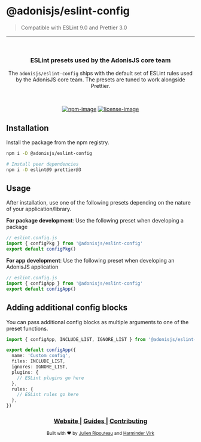 # @adonisjs/eslint-config

> Compatible with ESLint 9.0 and Prettier 3.0

<hr>
<br />

<div align="center">
  <h3>ESLint presets used by the AdonisJS core team</h3>
  <p>The <code>adonisjs/eslint-config</code> ships with the default set of ESLint rules used by the AdonisJS core team. The presets are tuned to work alongside Prettier.</p>
</div>

<br />

<div align="center">

[![npm-image]][npm-url] [![license-image]][license-url]

</div>

## Installation

Install the package from the npm registry.

```sh
npm i -D @adonisjs/eslint-config

# Install peer dependencies
npm i -D eslint@9 prettier@3
```

## Usage

After installation, use one of the following presets depending on the nature of your application/library.

**For package development**: Use the following preset when developing a package

```ts
// eslint.config.js
import { configPkg } from '@adonisjs/eslint-config'
export default configPkg()
```

**For app development**: Use the following preset when developing an AdonisJS application

```ts
// eslint.config.js
import { configApp } from '@adonisjs/eslint-config'
export default configApp()
```

## Adding additional config blocks

You can pass additional config blocks as multiple arguments to one of the preset functions.

```ts
import { configApp, INCLUDE_LIST, IGNORE_LIST } from '@adonisjs/eslint-config'

export default configApp({
  name: 'Custom config',
  files: INCLUDE_LIST,
  ignores: IGNORE_LIST,
  plugins: {
    // ESLint plugins go here
  },
  rules: {
    // ESLint rules go here
  },
})
```

<div align="center">
  <h3>
    <a href="https://adonisjs.com">
      Website
    </a>
    <span> | </span>
    <a href="https://docs.adonisjs.com">
      Guides
    </a>
    <span> | </span>
    <a href="https://github.com/adonisjs/.github/blob/main/docs/CONTRIBUTING.md">
      Contributing
    </a>
  </h3>
</div>

<div align="center">
  <sub>Built with ❤︎ by <a href="https://github.com/Julien-R44">Julien Ripouteau</a> and <a href="https://github.com/thetutlage">Harminder Virk</a>
</div>

[npm-image]: https://img.shields.io/npm/v/@adonisjs/eslint-config/latest.svg?style=for-the-badge&logo=npm
[npm-url]: https://www.npmjs.com/package/@adonisjs/eslint-config/v/latest 'npm'
[license-url]: LICENSE.md
[license-image]: https://img.shields.io/github/license/adonisjs/adonis-framework?style=for-the-badge
